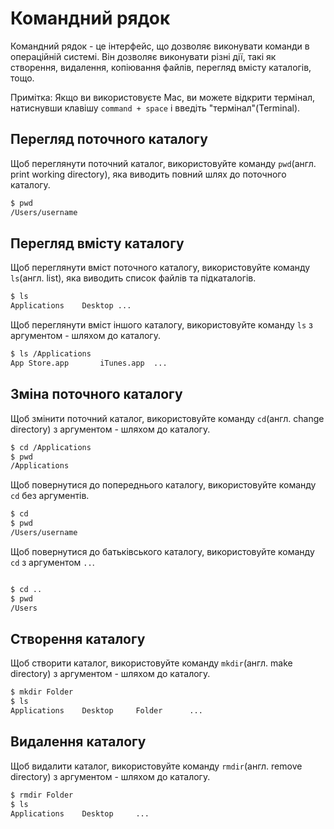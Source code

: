 # Командний рядок

Командний рядок - це інтерфейс, що дозволяє виконувати команди в операційній системі. Він дозволяє виконувати різні дії, такі як створення, видалення, копіювання файлів, перегляд вмісту каталогів, тощо.

Примітка: Якщо ви використовуєте Mac, ви можете відкрити термінал, натиснувши клавішу `command + space` і введіть "термінал"(Terminal).

## Перегляд поточного каталогу

Щоб переглянути поточний каталог, використовуйте команду `pwd`(англ. print working directory), яка виводить повний шлях до поточного каталогу.

```bash
$ pwd
/Users/username
```

## Перегляд вмісту каталогу

Щоб переглянути вміст поточного каталогу, використовуйте команду `ls`(англ. list), яка виводить список файлів та підкаталогів.

```bash
$ ls
Applications	Desktop	...
```

Щоб переглянути вміст іншого каталогу, використовуйте команду `ls` з аргументом - шляхом до каталогу.

```bash
$ ls /Applications
App Store.app		iTunes.app	...
```

## Зміна поточного каталогу

Щоб змінити поточний каталог, використовуйте команду `cd`(англ. change directory) з аргументом - шляхом до каталогу.

```bash
$ cd /Applications
$ pwd
/Applications
```

Щоб повернутися до попереднього каталогу, використовуйте команду `cd` без аргументів.

```bash
$ cd
$ pwd
/Users/username
```

Щоб повернутися до батьківського каталогу, використовуйте команду `cd` з аргументом `..`.

```bash

$ cd ..
$ pwd
/Users
```

## Створення каталогу

Щоб створити каталог, використовуйте команду `mkdir`(англ. make directory) з аргументом - шляхом до каталогу.

```bash
$ mkdir Folder
$ ls
Applications	Desktop		Folder		...
```

## Видалення каталогу

Щоб видалити каталог, використовуйте команду `rmdir`(англ. remove directory) з аргументом - шляхом до каталогу.

```bash
$ rmdir Folder
$ ls
Applications	Desktop		...
```